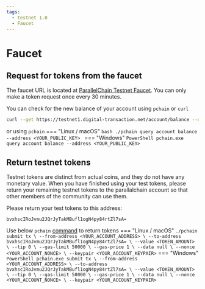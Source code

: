 ```yaml
---
tags:
  - testnet 1.0
  - Faucet
---
```


# Faucet

## Request for tokens from the faucet

The faucet URL is located at [ParallelChain Testnet Faucet](https://testnet.parallelchain.io/explorer/faucet). You can only make a token request once every 30 minutes.

You can check for the new balance of your account using `pchain` or `curl`

```bash
curl --get https://testnet1.digital-transaction.net/account/balance --data-urlencode "address=<YOUR_PUBLIC_KEY>"
```

or using `pchain`
=== "Linux / macOS"
    ```bash
    ./pchain query account balance --address <YOUR_PUBLIC_KEY>
    ```
=== "Windows"
    ```PowerShell
    pchain.exe query account balance --address <YOUR_PUBLIC_KEY>
    ```

## Return testnet tokens

Testnet tokens are distinct from actual coins, and they do not have any monetary value. When you have finished using your test tokens, please return your remaining testnet tokens to the parallalchain account so that other members of the community can use them. 

Please return your test tokens to this address:
```
bvxhscIRoJvmu2JQrJyTakMBufl1ogN4py84rtZl7sA=
```
Use below `pchain` [command](/cli/#transfer-token) to return tokens
=== "Linux / macOS"
    ```
    ./pchain submit tx \
    --from-address <YOUR_ACCOUNT_ADDRESS> \
    --to-address bvxhscIRoJvmu2JQrJyTakMBufl1ogN4py84rtZl7sA= \
    --value <TOKEN_AMOUNT> \
    --tip 0 \
    --gas-limit 50000 \
    --gas-price 1 \
    --data null \
    --nonce <YOUR_ACCOUNT_NONCE> \
    --keypair <YOUR_ACCOUNT_KEYPAIR>
    ```
=== "Windows"
    ```PowerShell
    pchain.exe submit tx \
    --from-address <YOUR_ACCOUNT_ADDRESS> \
    --to-address bvxhscIRoJvmu2JQrJyTakMBufl1ogN4py84rtZl7sA= \
    --value <TOKEN_AMOUNT> \
    --tip 0 \
    --gas-limit 50000 \
    --gas-price 1 \
    --data null \
    --nonce <YOUR_ACCOUNT_NONCE> \
    --keypair <YOUR_ACCOUNT_KEYPAIR>
    ```
